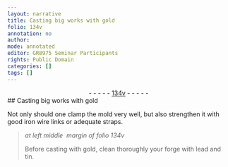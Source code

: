 ```yaml
---
layout: narrative
title: Casting big works with gold
folio: 134v
annotation: no
author:
mode: annotated
editor: GR8975 Seminar Participants
rights: Public Domain
categories: []
tags: []
---
```


 <div class="folio" align="center">- - - - - <a href="http://gallica.bnf.fr/ark:/12148/btv1b10500001g/f274.image" target="_blank">134v</a> - - - - - </div> 
## Casting big works with gold

 
 Not only should one clamp the mold very well, but also strengthen it with good iron wire links or adequate straps. 
 
> *at left middle  margin of folio 134v*
> 
>  Before casting with gold, clean thoroughly your forge with lead and tin. 
 